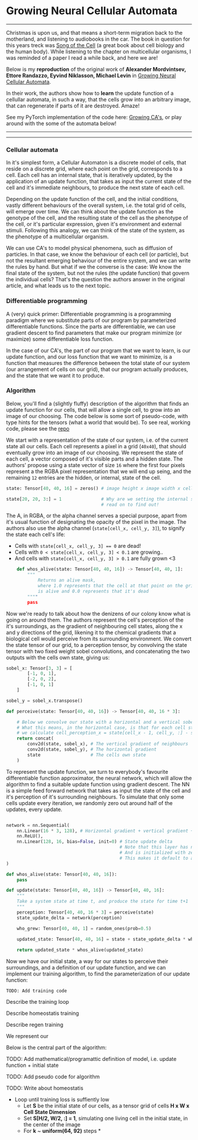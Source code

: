 <script setup lang="ts">
    import Model from '../components/Model.vue'
</script>

# Growing Neural Cellular Automata

---

Christmas is upon us, and that means a short-term migration back to the motherland, and listening to audiobooks in the car.
The book in question for this years treck was [Song of the Cell](https://www.amazon.com/Song-Cell-Exploration-Medicine-Human/dp/1982117354) (a great book about cell biology and the human body).
While listening to the chapter on multicellular organisms, I was reminded of a paper I read a while back, and here we are!

Below is my **reproduction** of the original work of **Alexander Mordvintsev, Ettore Randazzo, Eyvind Niklasson, Michael Levin** in [Growing Neural Cellular Automata](https://distill.pub/2020/growing-ca/). 

In their work, the authors show how to **learn** the update function of a cellullar automata, in such a way, that the cells grow into an arbitrary image, that can regenerate if parts of it are destroyed. Amaze!

See my PyTorch implementation of the code here: [Growing CA's](#link-to-repo), or play around with the some of the automata below!

---

<Suspense>
    <Model :model-file="'0_pool=True_damage=True_epochs=500.onnx'" />
</Suspense>
<Suspense>
    <Model :model-file="'salamander.onnx'" />
</Suspense>

---

### Cellular automata
In it's simplest form, a Cellular Automaton is a discrete model of cells, that reside on a discrete grid, where each point on the grid, corresponds to a cell. Each cell has an internal state, that is iteratively updated, by the application of an update function, that takes as input the current state of the cell and it's immediate neighbours, to produce the next state of each cell.

Depending on the update function of the cell, and the initial conditions, vastly different behaviours of the overall system, i.e. the total grid of cells, will emerge over time. We can think about the update function as the genotype of the cell, and the resulting state of the cell as the phenotype of the cell, or it's particular expression, given it's environment and external stimuli. Following this analogy, we can think of the state of the system, as the phenotype of a multicellular organism.

We can use CA's to model physical phenomena, such as diffusion of particles. In that case, we know the behaviour of each  cell (or particle), but not the resultant emerging behaviour of the entire system, and we can write the rules by hand.
But what if we the converse is the case: We know the final state of the system, but not the rules (the update function) that govern the individual cells? That's the question the authors answer in the original article, and what leads us to the next topic.

### Differentiable programming

A (very) quick primer: Differentiable programming is a programming paradigm where we substitute parts of our program by parameterized differentiable functions. Since the parts are differentiable, we can use gradient descent to find parameters that make our program minimize (or maximize) some differentiable loss function. 

In the case of our CA's, the part of our program that we want to learn, is our update function, and our loss function that we want to minimize, is a function that measures the difference between the total state of our system (our arrangement of cells on our grid), that our program actually produces, and the state that we want it to produce.

### Algorithm

Below, you'll find a (slightly fluffy) description of the algorithm that finds an update function for our cells, that will allow a single cell, to grow into an image of our choosing. The code below is some sort of pseudo-code, with type hints for the tensors (what a world that would be). To see real, working code, please see the [repo](intro.md)

We start with a representation of the state of our system, i.e. of the current state all our cells.
Each cell represents a pixel in a grid (`40x40`), that should eventually grow into an image of our choosing.
We represent the state of each cell, a vector composed of it's visible parts and a hidden state. The authors' propose using a state vector of size `16` where the first four pixels represent a the RGBA pixel representation that we will end up seing, and the remaining `12` entries are the hidden, or internal, state of the cell.

```python
state: Tensor[40, 40, 16] = zeros() # image height x image width x cell state dimension

state[20, 20, 3:] = 1               # Why are we setting the internal state AND the alpha channel of the middle cell to 1?
                                    # read on to find out!
```

The A, in RGBA, or the alpha channel serves a special purpose, apart from it's usual function of designating the opacity of the pixel in the image. The authors also use the alpha channel (`state[cell_x, cell_y, 3]`), to signify the state each cell's life:
* Cells with `state[cell_x, cell_y, 3] == 0` are dead!
* Cells with `0 < state[cell_x, cell_y, 3] < 0.1` are growing..
* And cells with `state[cell_x, cell_y, 3] > 0.1` are fully grown <3


```python
    def whos_alive(state: Tensor[40, 40, 16]) -> Tensor[40, 40, 1]:
        """
            Returns an alive mask,
            where 1.0 represents that the cell at that point on the grid
            is alive and 0.0 represents that it's dead
        """"
        pass
```

Now we're ready to talk about how the denizens of our colony know what is going on around them. The authors represent the cell's perception of the it's surroundings, as the gradient of neighbouring cell states, along the x and y directions of the grid, likening it to the chemical gradients that a biological cell would perceive from its surrounding environment. We convert the state tensor of our grid, to a perception tensor, by convolving the state tensor with two fixed weight sobel convolutions, and concatenating the two outputs with the cells own state, giving us:

```python
sobel_x: Tensor[3, 3] = [
        [-1, 0, 1],
        [-2, 0, 2],
        [-1, 0, 1]
    ]

sobel_y = sobel_x.transpose()

def perceive(state: Tensor[40, 40, 16]) -> Tensor[40, 40, 16 * 3]:

    # Below we convolve our state with a horizontal and a vertical sobel filter.
    # What this means, in the horizontal case, is that for each cell state state[cell_x, cell_y, :],
    # we calculate cell_perception_x = state[cell_x - 1, cell_y, :] - state[cell_x + 1, cell_y, :]
    return concat(
        conv2d(state, sobel_x), # The vertical gradient of neighbours
        conv2d(state, sobel_y), # The horizontal gradient 
        state                   # The cells own state
    )
```

To represent the update function, we turn to everybody's favourite differentiable function approximator, the neural network, which will allow the algorithm to find a suitable update function using gradient descent. The NN is a simple feed forward network that takes as input the state of the cell and it's perception of it's surrounding neighbours. To simulate that only some cells update every iteration, we randomly zero out around half of the updates, every update.

```python

network = nn.Sequential(
    nn.Linear(16 * 3, 128), # Horizontal gradient + vertical gradient + own state
    nn.ReLU(),
    nn.Linear(128, 16, bias=False, init=0) # State update delta
                                           # Note that this layer has no bias
                                           # And is initialized with zero weights:
                                           # This makes it default to a NOOP, before we start training it
)

def whos_alive(state: Tensor[40, 40, 16]):
    pass

def update(state: Tensor[40, 40, 16]) -> Tensor[40, 40, 16]:
    """
    Take a system state at time t, and produce the state for time t+1
    """
    perception: Tensor[40, 40, 16 * 3] = perceive(state)
    state_update_delta = network(perception)

    who_grew: Tensor[40, 40, 1] = random_ones(prob=0.5)
    
    updated_state: Tensor[40, 40, 16] = state + state_update_delta * who_grew

    return updated_state * whos_alive(updated_state)

```

Now we have our initial state, a way for our states to perceive their surroundings, and a definition of our update function, and we can implement our training algorithm, to find the parameterization of our update function:

```
TODO: Add training code
```


Describe the training loop

Describe homeostatis training

Describe regen training






We represent our 


Below is the central part of the algorithm:



TODO: Add mathematical/programattic definition of model, i.e. update function + initial state

TODO: Add pseudo code for algorithm

TODO: Write about homeostatis

* Loop until training loss is suffiently low
  * Let **S** be the initial state of our cells, as a tensor grid of cells **H x W x Cell State Dimension**
  * Set **S[H/2, W/2, :] = 1**, simulating one living cell in the initial state, in the center of the image
  * For **k** ~ **uniform(64, 92)** steps
    * 